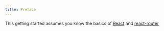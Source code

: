 ```yaml
---
title: Preface
---
```


This getting started assumes you know the basics of [React](http://facebook.github.io/react/) and [react-router](https://github.com/reactjs/react-router)
